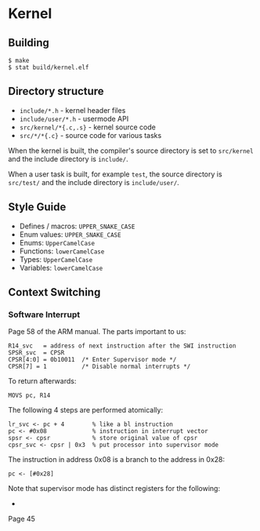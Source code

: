 # Kernel

## Building

    $ make
    $ stat build/kernel.elf

## Directory structure

- `include/*.h`         - kernel header files
- `include/user/*.h`    - usermode API
- `src/kernel/*{.c,.s}` - kernel source code
- `src/*/*{.c}`         - source code for various tasks

When the kernel is built, the compiler's source directory is set to
`src/kernel` and the include directory is `include/`.

When a user task is built, for example `test`, the source directory is
`src/test/` and the include directory is `include/user/`.

## Style Guide

- Defines / macros: `UPPER_SNAKE_CASE`
- Enum values: `UPPER_SNAKE_CASE`
- Enums: `UpperCamelCase`
- Functions: `lowerCamelCase`
- Types: `UpperCamelCase`
- Variables: `lowerCamelCase`

## Context Switching

### Software Interrupt

Page 58 of the ARM manual. The parts important to us:

    R14_svc   = address of next instruction after the SWI instruction
    SPSR_svc  = CPSR
    CPSR[4:0] = 0b10011  /* Enter Supervisor mode */
    CPSR[7] = 1          /* Disable normal interrupts */

To return afterwards:

    MOVS pc, R14


The following 4 steps are performed atomically:

    lr_svc <- pc + 4        % like a bl instruction
    pc <- #0x08             % instruction in interrupt vector
    spsr <- cpsr            % store original value of cpsr
    cpsr_svc <- cpsr | 0x3  % put processor into supervisor mode

The instruction in address 0x08 is a branch to the address in 0x28:

    pc <- [#0x28]

Note that supervisor mode has distinct registers for the following:

- 


Page 45
